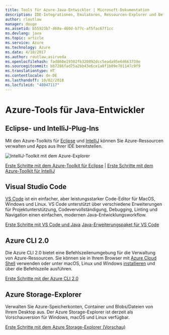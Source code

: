 ```yaml
---
title: Tools für Azure-Java-Entwickler | Microsoft-Dokumentation
description: IDE-Integrationen, Emulatoren, Ressourcen-Explorer und Befehlszeilenschnittstellen für Java-Entwickler, die in Azure arbeiten.
author: rloutlaw
manager: douge
ms.assetid: b55923b7-d60a-460d-b77c-af5fac67f1cc
ms.devlang: java
ms.topic: article
ms.service: Azure
ms.technology: Azure
ms.date: 4/10/2017
ms.author: routlaw;asirveda
ms.openlocfilehash: fad860e19382fb320892dcc5eada95e6d663739e
ms.sourcegitcommit: bb7286fad75a2bb43e6ce1a8f1b09e701147c9f9
ms.translationtype: HT
ms.contentlocale: de-DE
ms.lasthandoff: 10/02/2018
ms.locfileid: "48047117"
---
```

# <a name="azure-tools-for-java-developers"></a>Azure-Tools für Java-Entwickler

## <a name="eclipse-and-intellij-plugins"></a>Eclipse- und IntelliJ-Plug-Ins

Mit den Azure-Toolkits für [Eclipse](eclipse/azure-toolkit-for-eclipse.md) und [IntelliJ](intellij/azure-toolkit-for-intellij.md) können Sie Azure-Ressourcen verwalten und Apps aus Ihrer IDE bereitstellen.   

![IntelliJ-Toolkit mit dem Azure-Explorer](media/intelliJ-azure-explorer.png)

[Erste Schritte mit dem Azure-Toolkit für Eclipse](https://docs.microsoft.com/azure/app-service-web/app-service-web-eclipse-create-hello-world-web-app) | [Erste Schritte mit dem Azure-Toolkit für IntelliJ](https://docs.microsoft.com/azure/app-service-web/app-service-web-intellij-create-hello-world-web-app) 

## <a name="visual-studio-code"></a>Visual Studio Code

[VS Code](https://code.visualstudio.com/) ist ein einfacher, aber leistungsstarker Code-Editor für MacOS, Windows und Linux. VS Code unterstützt über verschiedene Erweiterungen für Projektunterstützung, Codevervollständigung, Debugging, Linting und Navigation einen einfachen, modernen Java-Entwicklungsworkflow.

[Erste Schritte mit VS Code und Java](https://code.visualstudio.com/docs/java)
[Java-Erweiterungspaket für VS Code](https://code.visualstudio.com/docs/java/extensions)  

## <a name="azure-cli-20"></a>Azure CLI 2.0

Die Azure CLI 2.0 bietet eine Befehlszeilenumgebung für die Verwaltung von Azure-Ressourcen. Sie können sie in Ihrem Browser mit [Azure Cloud Shell](https://docs.microsoft.com/azure/cloud-shell/overview) verwenden oder unter macOS, Linux und Windows [installieren](https://docs.microsoft.com/cli/azure/install-azure-cli) und über die Befehlszeile ausführen.

[Erste Schritte mit der Azure CLI 2.0](https://docs.microsoft.com/cli/azure/get-started-with-azure-cli)

## <a name="azure-storage-explorer"></a>Azure Storage-Explorer 

Verwalten Sie Azure-Speicherkonten, Container und Blobs/Dateien von Ihrem Desktop aus. Der Azure Storage-Explorer ist derzeit als Vorschauversion für Windows, macOS und Linux verfügbar.

[Erste Schritte mit dem Azure Storage-Explorer (Vorschau)](https://docs.microsoft.com/azure/vs-azure-tools-storage-manage-with-storage-explorer)
